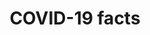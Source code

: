 ---
banner:
  content: 'You can set this component to ''display: true'' to show a banner at the
    top of the page.'
  display: false
  heading: This is a place to place urgent information
layout: category
name: covid-19-facts
owner: CDC
questions:
- what-is-a-novel-coronavirus
- why-is-the-disease-called-covid-19
- covid-19-guidance-in-multiple-languages
- what-does-the-mortality-rate-mean
- why-are-the-death-counts-different-from-provisional-counts
- why-do-some-numbers-differ-from-the-cdc-numbers
- why-might-someone-create-stigma
- how-can-people-help-stop-stigma-related-to-COVID-19
- fema-and-acquisition-of-ppe
- how-do-i-prepare-for-hurricane-season-during-covid19
- if-i-need-to-evacuate-my-home-during-the-covid19-pandemic
- avoid-contact-tracing-scam
- donations-to-charities
- how-can-i-find-out-about-frauds-and-scams
- is-there-a-national-lockdown
- what-are-requirements-to-return-body-to-united-states
redirect_from:
- /basics/
title: COVID-19 facts
---